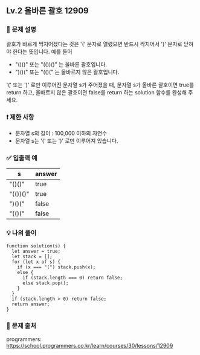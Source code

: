 ## Lv.2 올바른 괄호 12909

### 👀 문제 설명

괄호가 바르게 짝지어졌다는 것은 '(' 문자로 열렸으면 반드시 짝지어서 ')' 문자로 닫혀야 한다는 뜻입니다. 예를 들어

- "()()" 또는 "(())()" 는 올바른 괄호입니다.
- ")()(" 또는 "(()(" 는 올바르지 않은 괄호입니다.

'(' 또는 ')' 로만 이루어진 문자열 s가 주어졌을 때, 문자열 s가 올바른 괄호이면 true를 return 하고, 올바르지 않은 괄호이면 false를 return 하는 solution 함수를 완성해 주세요.

### ❗️ 제한 사항

- 문자열 s의 길이 : 100,000 이하의 자연수
- 문자열 s는 '(' 또는 ')' 로만 이루어져 있습니다.

### ✅ 입출력 예

| s        | answer |
| -------- | ------ |
| "()()"   | true   |
| "(())()" | true   |
| ")()("   | false  |
| "(()("   | false  |

### 💡 나의 풀이

```
function solution(s) {
  let answer = true;
  let stack = [];
  for (let x of s) {
    if (x === "(") stack.push(x);
    else {
      if (stack.length === 0) return false;
      else stack.pop();
    }
  }
  if (stack.length > 0) return false;
  return answer;
}
```

### 🔗 문제 출처

programmers: <https://school.programmers.co.kr/learn/courses/30/lessons/12909>
